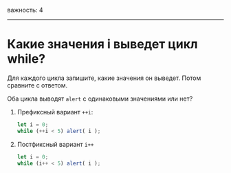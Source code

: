 важность: 4

---

# Какие значения i выведет цикл while?

Для каждого цикла запишите, какие значения он выведет. Потом сравните с ответом.

Оба цикла выводят `alert` с одинаковыми значениями или нет?

1. Префиксный вариант `++i`:

    ```js
    let i = 0;
    while (++i < 5) alert( i );
    ```
2. Постфиксный вариант `i++`

    ```js
    let i = 0;
    while (i++ < 5) alert( i );
    ```
